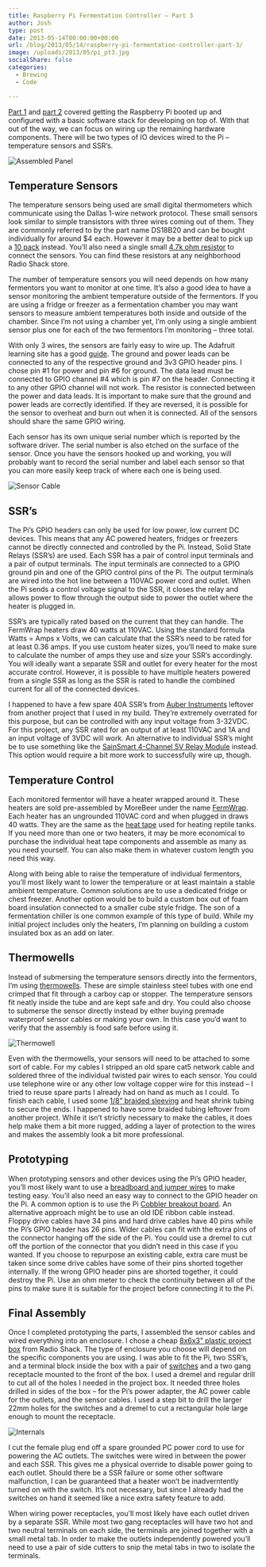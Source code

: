 ```yaml
---
title: Raspberry Pi Fermentation Controller – Part 3
author: Josh
type: post
date: 2013-05-14T00:00:00+00:00
url: /blog/2013/05/14/raspberry-pi-fermentation-controller-part-3/
image: /uploads/2013/05/pi_pt3.jpg
socialShare: false
categories:
  - Brewing
  - Code

---
```



[Part 1][1] and [part 2][2] covered getting the Raspberry Pi booted up and configured with a basic software stack for developing on top of. With that out of the way, we can focus on wiring up the remaining hardware components. There will be two types of IO devices wired to the Pi &#8211; temperature sensors and SSR’s. 

<!-- more -->

![Assembled Panel](/images/rpi-ferment/9009804705_b4da0aacd3.jpg)

## Temperature Sensors

The temperature sensors being used are small digital thermometers which communicate using the Dallas 1-wire network protocol. These small sensors look similar to simple transistors with three wires coming out of them. They are commonly referred to by the part name DS18B20 and can be bought individually for around $4 each. However it may be a better deal to pick up a [10 pack][4] instead. You’ll also need a single small [4.7k ohm resistor][5] to connect the sensors. You can find these resistors at any neighborhood Radio Shack store. 

The number of temperature sensors you will need depends on how many fermentors you want to monitor at one time. It’s also a good idea to have a sensor monitoring the ambient temperature outside of the fermentors. If you are using a fridge or freezer as a fermentation chamber you may want sensors to measure ambient temperatures both inside and outside of the chamber. Since I’m not using a chamber yet, I’m only using a single ambient sensor plus one for each of the two fermentors I’m monitoring &#8211; three total. 

With only 3 wires, the sensors are fairly easy to wire up. The Adafruit learning site has a good [guide][6]. The ground and power leads can be connected to any of the respective ground and 3v3 GPIO header pins. I chose pin #1 for power and pin #6 for ground. The data lead must be connected to GPIO channel #4 which is pin #7 on the header. Connecting it to any other GPIO channel will not work. The resistor is connected between the power and data leads. It is important to make sure that the ground and power leads are correctly identified. If they are reversed, it is possible for the sensor to overheat and burn out when it is connected. All of the sensors should share the same GPIO wiring. 

Each sensor has its own unique serial number which is reported by the software driver. The serial number is also etched on the surface of the sensor. Once you have the sensors hooked up and working, you will probably want to record the serial number and label each sensor so that you can more easily keep track of where each one is being used. 

![Sensor Cable](/images/rpi-ferment/9009809523_b8d41332b4.jpg)

## SSR’s

The Pi’s GPIO headers can only be used for low power, low current DC devices. This means that any AC powered heaters, fridges or freezers cannot be directly connected and controlled by the Pi. Instead, Solid State Relays (SSR’s) are used. Each SSR has a pair of control input terminals and a pair of output terminals. The input terminals are connected to a GPIO ground pin and one of the GPIO control pins of the Pi. The output terminals are wired into the hot line between a 110VAC power cord and outlet. When the Pi sends a control voltage signal to the SSR, it closes the relay and allows power to flow through the output side to power the outlet where the heater is plugged in. 

SSR’s are typically rated based on the current that they can handle. The FermWrap heaters draw 40 watts at 110VAC. Using the standard formula Watts = Amps x Volts, we can calculate that the SSR’s need to be rated for at least 0.36 amps. If you use custom heater sizes, you’ll need to make sure to calculate the number of amps they use and size your SSR’s accordingly. You will ideally want a separate SSR and outlet for every heater for the most accurate control. However, it is possible to have multiple heaters powered from a single SSR as long as the SSR is rated to handle the combined current for all of the connected devices. 

I happened to have a few spare 40A SSR’s from [Auber Instruments][8] leftover from another project that I used in my build. They’re extremely overrated for this purpose, but can be controlled with any input voltage from 3-32VDC. For this project, any SSR rated for an output of at least 110VAC and 1A and an input voltage of 3VDC will work. An alternative to individual SSR’s might be to use something like the [SainSmart 4-Channel 5V Relay Module][9] instead. This option would require a bit more work to successfully wire up, though. 

## Temperature Control

Each monitored fermentor will have a heater wrapped around it. These heaters are sold pre-assembled by MoreBeer under the name [FermWrap][10]. Each heater has an ungrounded 110VAC cord and when plugged in draws 40 watts. They are the same as the [heat tape][11] used for heating reptile tanks. If you need more than one or two heaters, it may be more economical to purchase the individual heat tape components and assemble as many as you need yourself. You can also make them in whatever custom length you need this way. 

Along with being able to raise the temperature of individual fermentors, you’ll most likely want to lower the temperature or at least maintain a stable ambient temperature. Common solutions are to use a dedicated fridge or chest freezer. Another option would be to build a custom box out of foam board insulation connected to a smaller cube style fridge. The son of a fermentation chiller is one common example of this type of build. While my initial project includes only the heaters, I’m planning on building a custom insulated box as an add on later. 

## Thermowells

Instead of submersing the temperature sensors directly into the fermentors, I’m using [thermowells][12]. These are simple stainless steel tubes with one end crimped that fit through a carboy cap or stopper. The temperature sensors fit neatly inside the tube and are kept safe and dry. You could also choose to submerse the sensor directly instead by either buying premade waterproof sensor cables or making your own. In this case you’d want to verify that the assembly is food safe before using it. 

![Thermowell](/images/rpi-ferment/9010983016_0db5f3bd18.jpg)

Even with the thermowells, your sensors will need to be attached to some sort of cable. For my cables I stripped an old spare cat5 network cable and soldered three of the individual twisted pair wires to each sensor. You could use telephone wire or any other low voltage copper wire for this instead &#8211; I tried to reuse spare parts I already had on hand as much as I could. To finish each cable, I used some [1/8” braided sleeving][14] and heat shrink tubing to secure the ends. I happened to have some braided tubing leftover from another project. While it isn’t strictly necessary to make the cables, it does help make them a bit more rugged, adding a layer of protection to the wires and makes the assembly look a bit more professional. 

## Prototyping

When prototyping sensors and other devices using the Pi’s GPIO header, you’ll most likely want to use a [breadboard and jumper wires][15] to make testing easy. You’ll also need an easy way to connect to the GPIO header on the Pi. A common option is to use the Pi [Cobbler breakout board][16]. An alternative approach might be to use an old IDE ribbon cable instead. Floppy drive cables have 34 pins and hard drive cables have 40 pins while the Pi’s GPIO header has 26 pins. Wider cables can fit with the extra pins of the connector hanging off the side of the Pi. You could use a dremel to cut off the portion of the connector that you didn’t need in this case if you wanted. If you choose to repurpose an existing cable, extra care must be taken since some drive cables have some of their pins shorted together internally. If the wrong GPIO header pins are shorted together, it could destroy the Pi. Use an ohm meter to check the continuity between all of the pins to make sure it is suitable for the project before connecting it to the Pi. 

## Final Assembly

Once I completed prototyping the parts, I assembled the sensor cables and wired everything into an enclosure. I chose a cheap [8x6x3” plastic project box][17] from Radio Shack. The type of enclosure you choose will depend on the specific components you are using. I was able to fit the Pi, two SSR’s, and a terminal block inside the box with a pair of [switches][18] and a two gang receptacle mounted to the front of the box. I used a dremel and regular drill to cut all of the holes I needed in the project box. It needed three holes drilled in sides of the box &#8211; for the Pi’s power adapter, the AC power cable for the outlets, and the sensor cables. I used a step bit to drill the larger 22mm holes for the switches and a dremel to cut a rectangular hole large enough to mount the receptacle. 

![Internals](/images/rpi-ferment/9009814161_8f21119182.jpg)

I cut the female plug end off a spare grounded PC power cord to use for powering the AC outlets. The switches were wired in between the power and each SSR. This gives me a physical override to disable power going to each outlet. Should there be a SSR failure or some other software malfunction, I can be guaranteed that a heater won’t be inadverntently turned on with the switch. It’s not necessary, but since I already had the switches on hand it seemed like a nice extra safety feature to add. 

When wiring power receptacles, you’ll most likely have each outlet driven by a separate SSR. While most two gang receptacles will have two hot and two neutral terminals on each side, the terminals are joined together with a small metal tab. In order to make the outlets independently powered you’ll need to use a pair of side cutters to snip the metal tabs in two to isolate the terminals.

 [1]: /blog/2013/04/20/raspberry-pi-fermentation-controller-part-1/
 [2]: /blog/2013/04/24/raspberry-pi-fermentation-controller-part-2/
 [4]: http://www.amazon.com/gp/product/B007STHA22/ref=as_li_ss_tl?ie=UTF8&camp=1789&creative=390957&creativeASIN=B007STHA22&linkCode=as2&tag=homereso01-20
 [5]: http://www.radioshack.com/product/index.jsp?productId=2062328
 [6]: http://learn.adafruit.com/adafruits-raspberry-pi-lesson-11-ds18b20-temperature-sensing/overview
 [8]: http://www.auberins.com/index.php?main_page=index&cPath=2_30
 [9]: http://www.amazon.com/gp/product/B0057OC5O8/ref=as_li_ss_tl?ie=UTF8&camp=1789&creative=390957&creativeASIN=B0057OC5O8&linkCode=as2&tag=homereso01-20
 [10]: http://morebeer.com/products/fermwraptm-heater.html?site_id=5
 [11]: http://www.reptilebasics.com/heat-tape
 [12]: http://morebeer.com/products/hood-thermowell-3-5-6-65-gallon-smooth-neck-carboys-15.html
 [14]: http://www.amazon.com/gp/product/B004GE49US/ref=as_li_ss_tl?ie=UTF8&camp=1789&creative=390957&creativeASIN=B004GE49US&linkCode=as2&tag=homereso01-20
 [15]: http://www.amazon.com/gp/product/B004RXKWDQ/ref=as_li_ss_tl?ie=UTF8&camp=1789&creative=390957&creativeASIN=B004RXKWDQ&linkCode=as2&tag=homereso01-20
 [16]: http://www.amazon.com/gp/product/B00BE6HLHE/ref=as_li_ss_tl?ie=UTF8&camp=1789&creative=390957&creativeASIN=B00BE6HLHE&linkCode=as2&tag=homereso01-20
 [17]: http://www.radioshack.com/product/index.jsp?productId=2062285
 [18]: http://www.auberins.com/index.php?main_page=product_info&cPath=7_32&products_id=236
